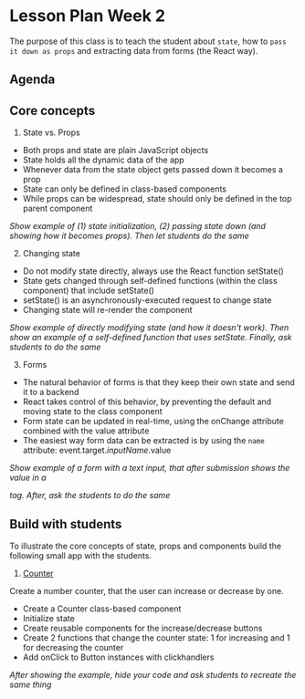 # Lesson Plan Week 2

The purpose of this class is to teach the student about `state`, how to `pass it down as props` and extracting data from forms (the React way).

## Agenda

## Core concepts

1. State vs. Props

- Both props and state are plain JavaScript objects
- State holds all the dynamic data of the app
- Whenever data from the state object gets passed down it becomes a prop
- State can only be defined in class-based components
- While props can be widespread, state should only be defined in the top parent component

_Show example of (1) state initialization, (2) passing state down (and showing how it becomes props). Then let students do the same_

2. Changing state

- Do not modify state directly, always use the React function setState()
- State gets changed through self-defined functions (within the class component) that include setState()
- setState() is an asynchronously-executed request to change state
- Changing state will re-render the component

_Show example of directly modifying state (and how it doesn't work). Then show an example of a self-defined function that uses setState. Finally, ask students to do the same_

3. Forms

- The natural behavior of forms is that they keep their own state and send it to a backend
- React takes control of this behavior, by preventing the default and moving state to the class component
- Form state can be updated in real-time, using the onChange attribute combined with the value attribute
- The easiest way form data can be extracted is by using the `name` attribute: event.target._inputName_.value

_Show example of a form with a text input, that after submission shows the value in a <p> tag. After, ask the students to do the same_

## Build with students

To illustrate the core concepts of state, props and components build the following small app with the students.

1. [Counter](../../examples/simpleCounter)

Create a number counter, that the user can increase or decrease by one.

- Create a Counter class-based component
- Initialize state
- Create reusable components for the increase/decrease buttons
- Create 2 functions that change the counter state: 1 for increasing and 1 for decreasing the counter
- Add onClick to Button instances with clickhandlers

_After showing the example, hide your code and ask students to recreate the same thing_
